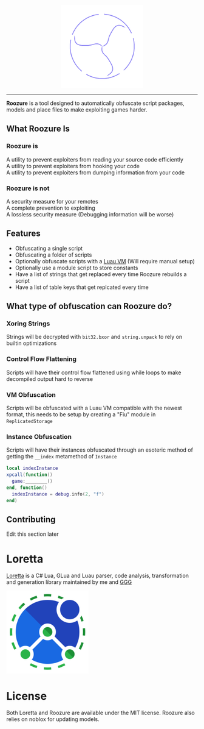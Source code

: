 <div align="center">
    <a href="https://github.com/TheGreatSageEqualToHeaven/Roozure"><img src="https://github.com/TheGreatSageEqualToHeaven/Roozure/blob/main/Logo.png" height="217" /></a>
</div>

<hr />

**Roozure** is a tool designed to automatically obfuscate script packages, models and place files to make exploiting games harder.

## What Roozure Is
### **Roozure is**

<div>A utility to prevent exploiters from reading your source code efficiently</div>
<div>A utility to prevent exploiters from hooking your code </div>
<div>A utility to prevent exploiters from dumping information from your code</div>

### **Roozure is not**

<div>A security measure for your remotes</div>
<div>A complete prevention to exploiting</div>
<div>A lossless security measure (Debugging information will be worse)</div>

## Features

* Obfuscating a single script
* Obfuscating a folder of scripts
* Optionally obfuscate scripts with a [Luau VM](https://github.com/TheGreatSageEqualToHeaven/Fiu) (Will require manual setup)
* Optionally use a module script to store constants
* Have a list of strings that get replaced every time Roozure rebuilds a script
* Have a list of table keys that get replcated every time

## What type of obfuscation can Roozure do?

### Xoring Strings
Strings will be decrypted with `bit32.bxor` and `string.unpack` to rely on builtin optimizations

### Control Flow Flattening
Scripts will have their control flow flattened using while loops to make decompiled output hard to reverse

### VM Obfuscation
Scripts will be obfuscated with a Luau VM compatible with the newest format, this needs to be setup by creating a "Fiu" module in `ReplicatedStorage`

### Instance Obfuscation
Scripts will have their instances obfuscated through an esoteric method of getting the `__index` metamethod of `Instance`
```lua
local indexInstance
xpcall(function()
  game:________()
end, function()
  indexInstance = debug.info(2, "f")
end)
```

## Contributing
Edit this section later

# Loretta
[Loretta](https://github.com/LorettaDevs/Loretta/) is a C# Lua, GLua and Luau parser, code analysis, transformation and generation library maintained by me and [GGG](https://github.com/GGG-KILLER)

<div align="left">
    <a href="https://github.com/LorettaDevs/Loretta/"><img src="https://github.com/LorettaDevs/Graphics/blob/main/logo.svg" height="217" /></a>
</div>

# License
Both Loretta and Roozure are available under the MIT license.
Roozure also relies on noblox for updating models.
